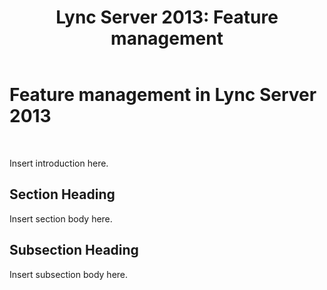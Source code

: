 ﻿---
title: 'Lync Server 2013: Feature management'
TOCTitle: Feature management
ms:assetid: 2955d1a5-43a8-4322-b4d2-458c0f5e7428
ms:mtpsurl: https://technet.microsoft.com/es-es/library/Dn720327(v=OCS.15)
ms:contentKeyID: 62222460
ms.date: 01/07/2017
mtps_version: v=OCS.15
ms.translationtype: HT
---

# Feature management in Lync Server 2013

 

Insert introduction here.

## Section Heading

Insert section body here.

## Subsection Heading

Insert subsection body here.

